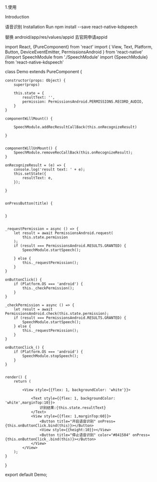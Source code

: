 1.使用

Introduction

语音识别
Installation
Run npm install --save react-native-kdspeech

替换 android/app/res/values/appid 去官网申请appid


import React, {PureComponent} from 'react'
import {
    View,
    Text,
    Platform,
    Button,
    DeviceEventEmitter,
    PermissionsAndroid
} from 'react-native'
//import SpeechModule from './SpeechModule'
import {SpeechModule} from 'react-native-kdspeech'

class Demo extends PureComponent {


    constructor(props: Object) {
        super(props)

        this.state = {
            resultText: '',
            permission: PermissionsAndroid.PERMISSIONS.RECORD_AUDIO,
        }
    }

    componentWillMount() {

        SpeechModule.addRecResultCallBack(this.onRecognizeResult)

    }


    componentWillUnMount() {
        SpeechModule.removeRecCallBack(this.onRecognizeResult);
    }

    onRecognizeResult = (e) => {
        console.log('result text: ' + e);
        this.setState({
            resultText: e,
        });

    }


    onPressButton(title) {


    }


    _requestPermission = async () => {
        let result = await PermissionsAndroid.request(
            this.state.permission
        );
        if (result === PermissionsAndroid.RESULTS.GRANTED) {
            SpeechModule.startSpeech();

        } else {
            this._requestPermission();
        }
    }

    onButtonClick() {
        if (Platform.OS === 'android') {
            this._checkPermission();
        }
    }

    _checkPermission = async () => {
        let result = await PermissionsAndroid.check(this.state.permission);
        if (result === PermissionsAndroid.RESULTS.GRANTED) {
            SpeechModule.startSpeech();
        } else {
            this._requestPermission();
        }
    }

    onButtonClick_() {
        if (Platform.OS === 'android') {
            SpeechModule.stopSpeech();
        }
    }


    render() {
        return (

            <View style={{flex: 1, backgroundColor: 'white'}}>

                <Text style={{flex: 1, backgroundColor: 'white',marginTop:10}}>
                    识别结果:{this.state.resultText}
                </Text>
                <View style={{flex: 1,marginTop:60}}>
                    <Button title="开启语音识别" onPress={this.onButtonClick.bind(this)}></Button>
                    <View style={{height:10}}></View>
                    <Button title="停止语音识别" color="#841584" onPress={this.onButtonClick_.bind(this)}></Button>
                </View>
            </View>
        );
    }

}

export default Demo;

